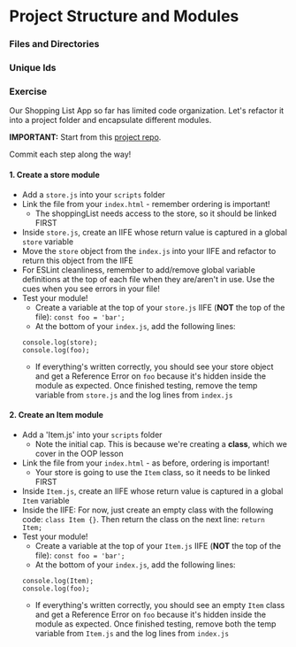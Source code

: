 # Project Structure and Modules

### Files and Directories

### Unique Ids

### Exercise

Our Shopping List App so far has limited code organization. Let's refactor it into a project folder and encapsulate different modules.

**IMPORTANT:** Start from this [project repo](#).

Commit each step along the way!

#### 1. Create a store module
- Add a `store.js` into your `scripts` folder
- Link the file from your `index.html` - remember ordering is important!
  - The shoppingList needs access to the store, so it should be linked FIRST
- Inside `store.js`, create an IIFE whose return value is captured in a global `store` variable
- Move the `store` object from the `index.js` into your IIFE and refactor to return this object from the IIFE
- For ESLint cleanliness, remember to add/remove global variable definitions at the top of each file when they are/aren't in use. Use the cues when you see errors in your file!
- Test your module! 
  - Create a variable at the top of your `store.js` IIFE (**NOT** the top of the file): `const foo = 'bar';` 
  - At the bottom of your `index.js`, add the following lines:
  ```
  console.log(store);
  console.log(foo);
  ```
  - If everything's written correctly, you should see your store object and get a Reference Error on `foo` because it's hidden inside the module as expected. Once finished testing, remove the temp variable from `store.js` and the log lines from `index.js`

#### 2. Create an Item module
- Add a 'Item.js' into your `scripts` folder
  - Note the initial cap. This is because we're creating a **class**, which we cover in the OOP lesson
- Link the file from your `index.html` - as before, ordering is important!
  - Your store is going to use the `Item` class, so it needs to be linked FIRST
- Inside `Item.js`, create an IIFE whose return value is captured in a global `Item` variable
- Inside the IIFE: For now, just create an empty class with the following code: `class Item {}`. Then return the class on the next line: `return Item;`
- Test your module! 
  - Create a variable at the top of your `Item.js` IIFE (**NOT** the top of the file): `const foo = 'bar';` 
  - At the bottom of your `index.js`, add the following lines:
  ```
  console.log(Item);
  console.log(foo);
  ```
  - If everything's written correctly, you should see an empty `Item` class and get a Reference Error on `foo` because it's hidden inside the module as expected. Once finished testing, remove both the temp variable from `Item.js` and the log lines from `index.js`
